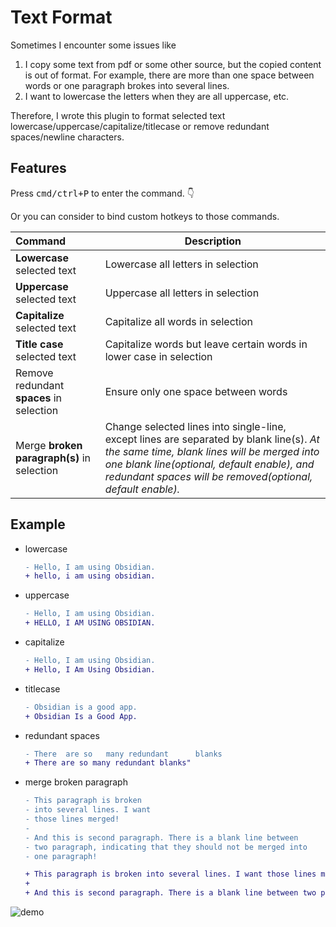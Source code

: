 # Text Format

Sometimes I encounter some issues like  
1. I copy some text from pdf or some other source, but the copied content is out of format. For example, there are more than one space between words or one paragraph brokes into several lines.  
2. I want to lowercase the letters when they are all uppercase, etc.

Therefore, I wrote this plugin to format selected text lowercase/uppercase/capitalize/titlecase or remove redundant spaces/newline characters.

## Features

Press <kbd>cmd/ctrl+P</kbd> to enter the command. 👇

Or you can consider to bind custom hotkeys to those commands.

| Command                                    | Description                                                                                                                                                                                                                                        |
| :----------------------------------------- | -------------------------------------------------------------------------------------------------------------------------------------------------------------------------------------------------------------------------------------------------- |
| **Lowercase** selected text                | Lowercase all letters in selection                                                                                                                                                                                                                 |
| **Uppercase** selected text                | Uppercase all letters in selection                                                                                                                                                                                                                 |
| **Capitalize** selected text               | Capitalize all words in selection                                                                                                                                                                                                                  |
| **Title case** selected text               | Capitalize words but leave certain words in lower case in selection                                                                                                                                                                                |
| Remove redundant **spaces** in selection   | Ensure only one space between words                                                                                                                                                                                                                |
| Merge **broken paragraph(s)** in selection | Change selected lines into single-line, except lines are separated by blank line(s). *At the same time, blank lines will be merged into one blank line(optional, default enable), and redundant spaces will be removed(optional, default enable).* |


## Example


- lowercase
  ```diff
  - Hello, I am using Obsidian.
  + hello, i am using obsidian.
  ```
- uppercase
  ```diff
  - Hello, I am using Obsidian.
  + HELLO, I AM USING OBSIDIAN.
  ```
- capitalize
  ```diff
  - Hello, I am using Obsidian.
  + Hello, I Am Using Obsidian.
  ```
- titlecase
  ```diff
  - Obsidian is a good app.
  + Obsidian Is a Good App.
  ```
- redundant spaces
  ```diff
  - There  are so   many redundant      blanks
  + There are so many redundant blanks"
  ```
- merge broken paragraph
  ```diff
  - This paragraph is broken 
  - into several lines. I want 
  - those lines merged!
  - 
  - And this is second paragraph. There is a blank line between 
  - two paragraph, indicating that they should not be merged into 
  - one paragraph!
  
  + This paragraph is broken into several lines. I want those lines merged!
  +
  + And this is second paragraph. There is a blank line between two paragraph, indicating that they should not be merged into One paragraph!
  ```

![demo](https://user-images.githubusercontent.com/35028647/121776728-149ea500-cbc1-11eb-89ee-f4afcb0816ed.gif)
